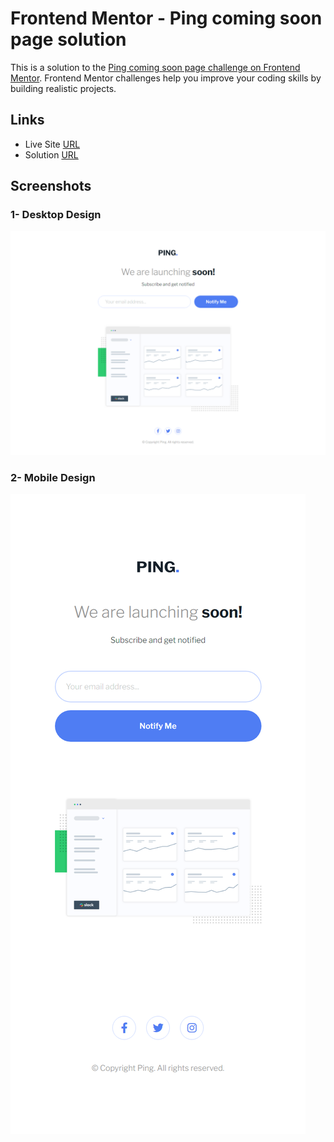 # Frontend Mentor - Ping coming soon page solution

This is a solution to the [Ping coming soon page challenge on Frontend Mentor](https://www.frontendmentor.io/challenges/ping-single-column-coming-soon-page-5cadd051fec04111f7b848da). Frontend Mentor challenges help you improve your coding skills by building realistic projects.

## Links

- Live Site [URL](https://mhmd-tarek-mhmd.github.io/Ping-landing-coming-soon-page/)
- Solution [URL](https://www.frontendmentor.io/solutions/ping-single-column-coming-soon-page-)

## Screenshots

### 1- Desktop Design

![](screenshots/desktop.png)

### 2- Mobile Design

![](screenshots/mobile.png)
